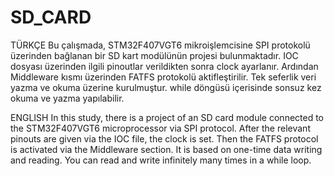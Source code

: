 # SD_CARD
TÜRKÇE
Bu çalışmada, STM32F407VGT6 mikroişlemcisine SPI protokolü üzerinden bağlanan bir SD kart modülünün projesi bulunmaktadır.
IOC dosyası üzerinden ilgili pinoutlar verildikten sonra clock ayarlanır. Ardından Middleware kısmı üzerinden FATFS protokolü aktifleştirilir.
Tek seferlik veri yazma ve okuma üzerine kurulmuştur. while döngüsü içerisinde sonsuz kez okuma ve yazma yapılabilir.


ENGLISH
In this study, there is a project of an SD card module connected to the STM32F407VGT6 microprocessor via SPI protocol.
After the relevant pinouts are given via the IOC file, the clock is set. Then the FATFS protocol is activated via the Middleware section.
It is based on one-time data writing and reading. You can read and write infinitely many times in a while loop.
